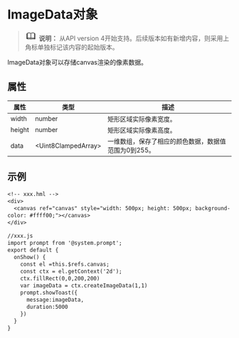 # ImageData对象

> ![icon-note.gif](public_sys-resources/icon-note.gif) **说明：**
> 从API version 4开始支持。后续版本如有新增内容，则采用上角标单独标记该内容的起始版本。

ImageData对象可以存储canvas渲染的像素数据。


## 属性

| 属性 | 类型 | 描述 |
| -------- | -------- | -------- |
| width | number | 矩形区域实际像素宽度。 |
| height | number | 矩形区域实际像素高度。 |
| data | &lt;Uint8ClampedArray&gt; | 一维数组，保存了相应的颜色数据，数据值范围为0到255。 |


## 示例

```
<!-- xxx.hml -->
<div>
  <canvas ref="canvas" style="width: 500px; height: 500px; background-color: #ffff00;"></canvas>
</div>
```

```
//xxx.js
import prompt from '@system.prompt';
export default {
  onShow() {
    const el =this.$refs.canvas;
    const ctx = el.getContext('2d');
    ctx.fillRect(0,0,200,200)
    var imageData = ctx.createImageData(1,1)
    prompt.showToast({
      message:imageData,
      duration:5000
    })
  }
}
```
